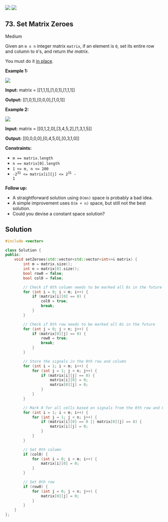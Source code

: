 [![](https://img.shields.io/github/stars/LeetCode-in-Cpp/LeetCode-in-Cpp?label=Stars&style=flat-square)](https://github.com/LeetCode-in-Cpp/LeetCode-in-Cpp)
[![](https://img.shields.io/github/forks/LeetCode-in-Cpp/LeetCode-in-Cpp?label=Fork%20me%20on%20GitHub%20&style=flat-square)](https://github.com/LeetCode-in-Cpp/LeetCode-in-Cpp/fork)

## 73\. Set Matrix Zeroes

Medium

Given an `m x n` integer matrix `matrix`, if an element is `0`, set its entire row and column to `0`'s, and return _the matrix_.

You must do it [in place](https://en.wikipedia.org/wiki/In-place_algorithm).

**Example 1:**

![](https://assets.leetcode.com/uploads/2020/08/17/mat1.jpg)

**Input:** matrix = \[\[1,1,1],[1,0,1],[1,1,1]]

**Output:** [[1,0,1],[0,0,0],[1,0,1]] 

**Example 2:**

![](https://assets.leetcode.com/uploads/2020/08/17/mat2.jpg)

**Input:** matrix = \[\[0,1,2,0],[3,4,5,2],[1,3,1,5]]

**Output:** [[0,0,0,0],[0,4,5,0],[0,3,1,0]] 

**Constraints:**

*   `m == matrix.length`
*   `n == matrix[0].length`
*   `1 <= m, n <= 200`
*   <code>-2<sup>31</sup> <= matrix[i][j] <= 2<sup>31</sup> - 1</code>

**Follow up:**

*   A straightforward solution using `O(mn)` space is probably a bad idea.
*   A simple improvement uses `O(m + n)` space, but still not the best solution.
*   Could you devise a constant space solution?



## Solution

```cpp
#include <vector>

class Solution {
public:
    void setZeroes(std::vector<std::vector<int>>& matrix) {
        int m = matrix.size();
        int n = matrix[0].size();
        bool row0 = false;
        bool col0 = false;

        // Check if 0th column needs to be marked all 0s in the future
        for (int i = 0; i < m; i++) {
            if (matrix[i][0] == 0) {
                col0 = true;
                break;
            }
        }

        // Check if 0th row needs to be marked all 0s in the future
        for (int j = 0; j < n; j++) {
            if (matrix[0][j] == 0) {
                row0 = true;
                break;
            }
        }

        // Store the signals in the 0th row and column
        for (int i = 1; i < m; i++) {
            for (int j = 1; j < n; j++) {
                if (matrix[i][j] == 0) {
                    matrix[i][0] = 0;
                    matrix[0][j] = 0;
                }
            }
        }

        // Mark 0 for all cells based on signals from the 0th row and 0th column
        for (int i = 1; i < m; i++) {
            for (int j = 1; j < n; j++) {
                if (matrix[i][0] == 0 || matrix[0][j] == 0) {
                    matrix[i][j] = 0;
                }
            }
        }

        // Set 0th column
        if (col0) {
            for (int i = 0; i < m; i++) {
                matrix[i][0] = 0;
            }
        }

        // Set 0th row
        if (row0) {
            for (int j = 0; j < n; j++) {
                matrix[0][j] = 0;
            }
        }
    }
};
```